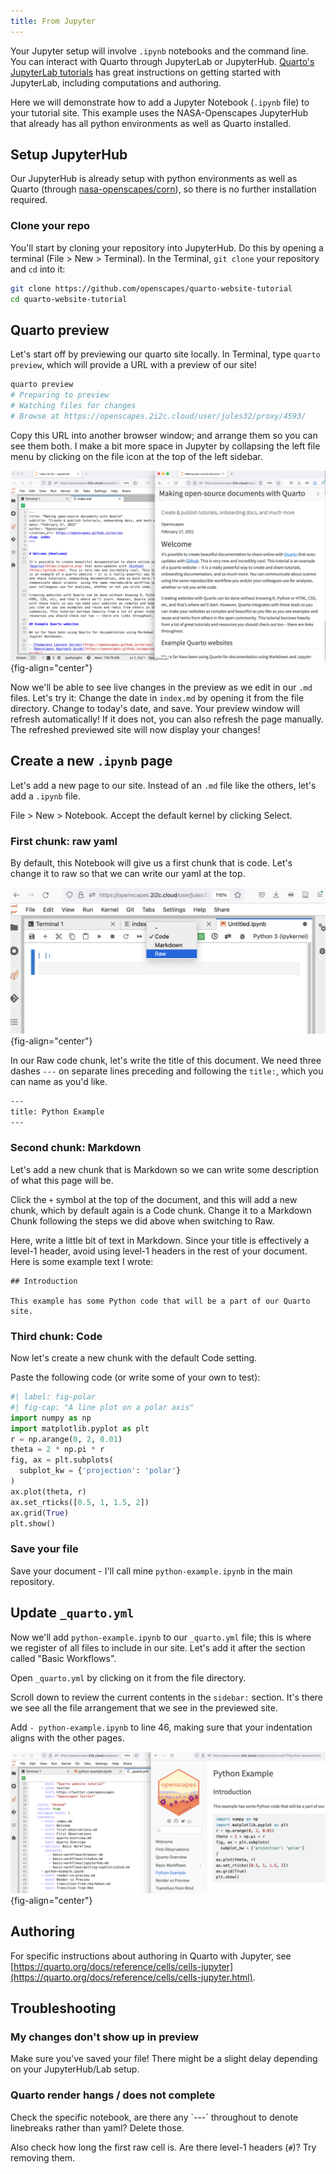 ```yaml
---
title: From Jupyter
---
```


Your Jupyter setup will involve `.ipynb` notebooks and the command line. You can interact with Quarto through JupyterLab or JupyterHub. [Quarto's JupyterLab tutorials](https://quarto.org/docs/get-started/hello/jupyter.html) has great instructions on getting started with JupyterLab, including computations and authoring.

Here we will demonstrate how to add a Jupyter Notebook (`.ipynb` file) to your tutorial site. This example uses the NASA-Openscapes JupyterHub that already has all python environments as well as Quarto installed.

## Setup JupyterHub

Our JupyterHub is already setup with python environments as well as Quarto (through [nasa-openscapes/corn](https://github.com/nasa-openscapes/corn)), so there is no further installation required.

### Clone your repo

You'll start by cloning your repository into JupyterHub. Do this by opening a terminal (File \> New \> Terminal). In the Terminal, `git clone` your repository and `cd` into it:

``` bash
git clone https://github.com/openscapes/quarto-website-tutorial
cd quarto-website-tutorial
```

## Quarto preview

Let's start off by previewing our quarto site locally. In Terminal, type `quarto preview`, which will provide a URL with a preview of our site!

``` bash
quarto preview
# Preparing to preview
# Watching files for changes
# Browse at https://openscapes.2i2c.cloud/user/jules32/proxy/4593/
```

Copy this URL into another browser window; and arrange them so you can see them both. I make a bit more space in Jupyter by collapsing the left file menu by clicking on the file icon at the top of the left sidebar.

![](images/jupyter-side-by-side.png){fig-align="center"}

Now we'll be able to see live changes in the preview as we edit in our `.md` files. Let's try it: Change the date in `index.md` by opening it from the file directory. Change to today's date, and save. Your preview window will refresh automatically! If it does not, you can also refresh the page manually. The refreshed previewed site will now display your changes!

## Create a new `.ipynb` page

Let's add a new page to our site. Instead of an `.md` file like the others, let's add a `.ipynb` file.

File \> New \> Notebook. Accept the default kernel by clicking Select.

### First chunk: raw yaml

By default, this Notebook will give us a first chunk that is code. Let's change it to raw so that we can write our yaml at the top.

![](images/jupyter-raw-chunk.png){fig-align="center"}

In our Raw code chunk, let's write the title of this document. We need three dashes `---` on separate lines preceding and following the `title:`, which you can name as you'd like.

``` bash
---
title: Python Example
---
```

### Second chunk: Markdown

Let's add a new chunk that is Markdown so we can write some description of what this page will be.

Click the `+` symbol at the top of the document, and this will add a new chunk, which by default again is a Code chunk. Change it to a Markdown Chunk following the steps we did above when switching to Raw.

Here, write a little bit of text in Markdown. Since your title is effectively a level-1 header, avoid using level-1 headers in the rest of your document. Here is some example text I wrote:

    ## Introduction

    This example has some Python code that will be a part of our Quarto site.

### Third chunk: Code

Now let's create a new chunk with the default Code setting.

Paste the following code (or write some of your own to test):

``` python
#| label: fig-polar
#| fig-cap: "A line plot on a polar axis"
import numpy as np
import matplotlib.pyplot as plt
r = np.arange(0, 2, 0.01)
theta = 2 * np.pi * r
fig, ax = plt.subplots(
  subplot_kw = {'projection': 'polar'} 
)
ax.plot(theta, r)
ax.set_rticks([0.5, 1, 1.5, 2])
ax.grid(True)
plt.show()
```

### Save your file

Save your document - I'll call mine `python-example.ipynb` in the main repository.

## Update `_quarto.yml`

Now we'll add `python-example.ipynb` to our `_quarto.yml` file; this is where we register of all files to include in our site. Let's add it after the section called "Basic Workflows".

Open `_quarto.yml` by clicking on it from the file directory.

Scroll down to review the current contents in the `sidebar:` section. It's there we see all the file arrangement that we see in the previewed site.

Add `- python-example.ipynb` to line 46, making sure that your indentation aligns with the other pages.

![](images/jupyter-python-example.png){fig-align="center"}

## Authoring

For specific instructions about authoring in Quarto with Jupyter, see [https://quarto.org/docs/reference/cells/cells-jupyter](https://quarto.org/docs/reference/cells/cells-jupyter.html).

## Troubleshooting

### My changes don't show up in preview

Make sure you've saved your file! There might be a slight delay depending on your JupyterHub/Lab setup.

### Quarto render hangs / does not complete

Check the specific notebook, are there any \`---\` throughout to denote linebreaks rather than yaml? Delete those.

Also check how long the first raw cell is. Are there level-1 headers (`#`)? Try removing them.

## 
